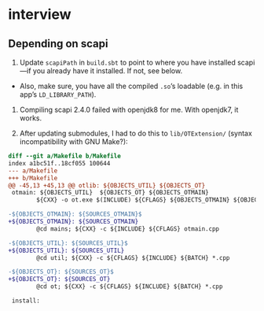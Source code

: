 # interview

## Depending on scapi

1. Update `scapiPath` in `build.sbt` to point to where you have installed scapi—if you already have it installed. If not, see below.

  * Also, make sure, you have all the compiled `.so`’s loadable (e.g. in this app’s `LD_LIBRARY_PATH`).

1. Compiling scapi 2.4.0 failed with openjdk8 for me. With openjdk7, it works.

1. After updating submodules, I had to do this to `lib/OTExtension/` (syntax incompatibility with GNU Make?):

```diff
diff --git a/Makefile b/Makefile
index a1bc51f..18cf055 100644
--- a/Makefile
+++ b/Makefile
@@ -45,13 +45,13 @@ otlib: ${OBJECTS_UTIL} ${OBJECTS_OT}
 otmain: ${OBJECTS_UTIL}  ${OBJECTS_OT} ${OBJECTS_OTMAIN}
        ${CXX} -o ot.exe $(INCLUDE) ${CFLAGS} ${OBJECTS_OTMAIN} ${OBJECTS_UTIL} ${OBJECTS_OT} ${LIBRARIES} ${COMPILER_OPTIONS}

-${OBJECTS_OTMAIN}: ${SOURCES_OTMAIN}$
+${OBJECTS_OTMAIN}: ${SOURCES_OTMAIN}
        @cd mains; ${CXX} -c ${INCLUDE} ${CFLAGS} otmain.cpp

-${OBJECTS_UTIL}: ${SOURCES_UTIL}$
+${OBJECTS_UTIL}: ${SOURCES_UTIL}
        @cd util; ${CXX} -c ${CFLAGS} ${INCLUDE} ${BATCH} *.cpp

-${OBJECTS_OT}: ${SOURCES_OT}$
+${OBJECTS_OT}: ${SOURCES_OT}
        @cd ot; ${CXX} -c ${CFLAGS} ${INCLUDE} ${BATCH} *.cpp

 install:
```
